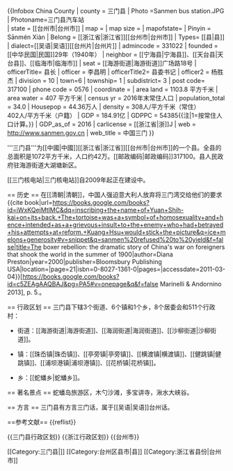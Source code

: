 {{Infobox China County
| county  = 三门县
| Photo =Sanmen bus station.JPG  
| Photoname=三门县汽车站   
| state = [[台州市|台州市]]
| map = 
| map size = 
| mapofstate= 
| Pinyin   = Sānmén Xiàn 
| Belong = [[浙江省|浙江省]][[台州市|台州市]]
| Types= [[县|县]]
| dialect=[[吴语|吴语]][[台州片|台州片]]
| admincode = 331022
| founded = [[中华民国|民国]]29年（1940年）
| neighbor = [[宁海县|宁海县]]、[[天台县|天台县]]、[[临海市|临海市]]
| seat = [[海游街道|海游街道]]广场路18号
| officerTitle= 县长
| officer = 李昌明
| officerTitle2= 县委书记
| officer2 = 杨胜杰
| division = 10
| town=6
| township= 1
| subdistrict= 3
| post code= 317100
| phone code = 0576
| coordinate =
| area land = 1103.8 平方千米
| area water = 407 平方千米
| census yr = 2016年末常住人口
| population_total = 34.0
| Housepop = 44.36万人
| density = 308人/平方千米（常住）<br />402人/平方千米（户籍）
| GDP = 184.91亿
| GDPPC = 54385{{注|1=按常住人口计算。}}
| GDP_as_of = 2016
| carlicense = [[浙江省|浙]]J
| web = http://www.sanmen.gov.cn 
| web_title = 中国三门
}}

'''三门县'''为[[中國|中國]][[浙江省|浙江省]][[台州市|台州市]]的一个县。全县的总面积是1072平方千米，人口约42万。[[邮政编码|邮政编码]]317100。县人民政府驻海游街道大湖塘新区。

[[三门核电站|三门核电站]]自2009年起正在建设中。

== 历史 ==
在[[清朝|清朝]]，中国人强迫意大利人放弃将三门湾交给他们的要求<ref>{{cite book|url=https://books.google.com/books?id=iWxKQejMtlMC&dq=inscribing+the+name+of+Yuan+Shih-kai+on+its+back.+The+tortoise+was+a+symbol+of+homosexuality+and+hence+intended+as+a+grievous+insult+to+the+enemy+who+had+betrayed+his+attempts+at+reform.+Kuang+Hsu+would+stick+the+picture&q=ice+melons+generosity#v=snippet&q=sanmen%20refused%20to%20yield&f=false|title=The boxer rebellion: the dramatic story of China's war on foreigners that shook the world in the summer of 1900|author=Diana Preston|year=2000|publisher=Bloomsbury Publishing USA|location=|page=21|isbn=0-8027-1361-0|pages=|accessdate=2011-03-04}}</ref><ref>[https://books.google.com/books?id=c5ZEAgAAQBAJ&pg=PA5#v=onepage&q&f=false  Marinelli & Andornino 2013], p. 5.</ref>。

== 行政区划 ==
三门县下辖3个街道、6个镇和1个乡，8个居委会和511个行政村：
* 街道：[[海游街道|海游街道]]、[[海润街道|海润街道]]、[[沙柳街道|沙柳街道]]。

* 镇：[[珠岙镇|珠岙镇]]、[[亭旁镇|亭旁镇]]、[[横渡镇|横渡镇]]、[[健跳镇|健跳镇]]、[[浦坝港镇|浦坝港镇]]、[[花桥镇|花桥镇]]。
* 乡：[[蛇蟠乡|蛇蟠乡]]。

== 著名景点 ==
蛇蟠岛旅游区，木勺沙滩，多宝讲寺，湫水大峡谷。

== 方言 ==
三门县有方言三门话，属于[[吴语|吴语]]台州话。

==参考文献==
{{reflist}}
<references group="註" />

{{三门县行政区划}}
{{浙江行政区划}}
{{台州市}}

[[Category:三门县|]]
[[Category:台州区县市|县]]
[[Category:浙江省县份|台州市]]
